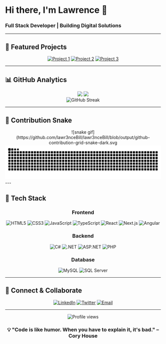# Hi there, I'm Lawrence 👋

### Full Stack Developer | Building Digital Solutions

---

## 🚀 Featured Projects

<div align="center">

[![Project 1](https://img.shields.io/badge/Project-RIMS_Application-blue?style=for-the-badge&logo=angular)](https://github.com/lawr3nceBill/project1)
[![Project 2](https://img.shields.io/badge/Project-Portfolio_Website-green?style=for-the-badge&logo=react)](https://github.com/lawr3nceBill/project2)
[![Project 3](https://img.shields.io/badge/Project-API_Service-orange?style=for-the-badge&logo=dotnet)](https://github.com/lawr3nceBill/project3)

</div>

---

## 📊 GitHub Analytics

<div align="center">
  <img height="180em" src="https://github-readme-stats.vercel.app/api?username=lawr3nceBill&show_icons=true&theme=tokyonight&include_all_commits=true&count_private=true"/>
  <img height="180em" src="https://github-readme-stats.vercel.app/api/top-langs/?username=lawr3nceBill&layout=compact&langs_count=8&theme=tokyonight"/>
</div>

<div align="center">
  <img src="https://github-readme-streak-stats.herokuapp.com/?user=lawr3nceBill&theme=tokyonight" alt="GitHub Streak"/>
</div>

---

## 🐍 Contribution Snake
<div align="center"> 
  ![snake gif](https://github.com/lawr3nceBill/lawr3nceBill/blob/output/github-contribution-grid-snake-dark.svg
</div>
<picture>
  <source media="(prefers-color-scheme: dark)" srcset="https://raw.githubusercontent.com/lawr3nceBill/lawr3nceBill/output/github-contribution-grid-snake-dark.svg">
  <source media="(prefers-color-scheme: light)" srcset="https://raw.githubusercontent.com/lawr3nceBill/lawr3nceBill/output/github-contribution-grid-snake.svg">
  <img alt="github contribution grid snake animation" src="https://raw.githubusercontent.com/lawr3nceBill/lawr3nceBill/output/github-contribution-grid-snake.svg">
</picture>
---

## 💼 Tech Stack

<div align="center">

### Frontend
![HTML5](https://img.shields.io/badge/HTML5-E34F26?style=for-the-badge&logo=html5&logoColor=white)
![CSS3](https://img.shields.io/badge/CSS3-1572B6?style=for-the-badge&logo=css3&logoColor=white)
![JavaScript](https://img.shields.io/badge/JavaScript-F7DF1E?style=for-the-badge&logo=javascript&logoColor=black)
![TypeScript](https://img.shields.io/badge/TypeScript-007ACC?style=for-the-badge&logo=typescript&logoColor=white)
![React](https://img.shields.io/badge/React-20232A?style=for-the-badge&logo=react&logoColor=61DAFB)
![Next.js](https://img.shields.io/badge/Next.js-000000?style=for-the-badge&logo=next.js&logoColor=white)
![Angular](https://img.shields.io/badge/Angular-DD0031?style=for-the-badge&logo=angular&logoColor=white)

### Backend
![C#](https://img.shields.io/badge/C%23-239120?style=for-the-badge&logo=c-sharp&logoColor=white)
![.NET](https://img.shields.io/badge/.NET-512BD4?style=for-the-badge&logo=dotnet&logoColor=white)
![ASP.NET](https://img.shields.io/badge/ASP.NET-512BD4?style=for-the-badge&logo=dotnet&logoColor=white)
![PHP](https://img.shields.io/badge/PHP-777BB4?style=for-the-badge&logo=php&logoColor=white)

### Database
![MySQL](https://img.shields.io/badge/MySQL-4479A1?style=for-the-badge&logo=mysql&logoColor=white)
![SQL Server](https://img.shields.io/badge/SQL_Server-CC2927?style=for-the-badge&logo=microsoft-sql-server&logoColor=white)

</div>

---

## 🤝 Connect & Collaborate

<div align="center">

[![LinkedIn](https://img.shields.io/badge/LinkedIn-0077B5?style=for-the-badge&logo=linkedin&logoColor=white)](https://linkedin.com/in/yourprofile)
[![Twitter](https://img.shields.io/badge/Twitter-1DA1F2?style=for-the-badge&logo=twitter&logoColor=white)](https://twitter.com/yourhandle)
[![Email](https://img.shields.io/badge/Email-D14836?style=for-the-badge&logo=gmail&logoColor=white)](mailto:youremail@example.com)

</div>

---

<div align="center">
  <img src="https://komarev.com/ghpvc/?username=lawr3nceBill&color=blueviolet&style=for-the-badge" alt="Profile views"/>
</div>

<div align="center">
  
### 💡 "Code is like humor. When you have to explain it, it's bad." – Cory House

</div>
